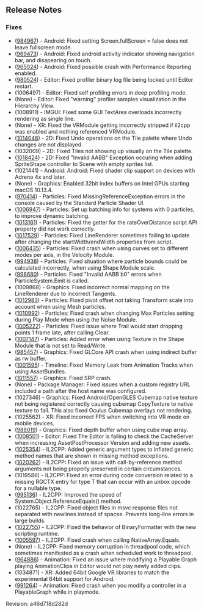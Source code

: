 ## Release Notes

### Fixes

-   ([984967](https://issuetracker.unity3d.com/product/unity/issues/guid/984967/)) - Android: Fixed setting Screen.fullScreen = false does not leave fullscreen mode.
-   ([969473](https://issuetracker.unity3d.com/product/unity/issues/guid/969473/)) - Android: Fixed android activity indicator showing navigation bar, and disapearing on touch.
-   ([965024](https://issuetracker.unity3d.com/product/unity/issues/guid/965024/)) - Android: Fixed possible crash with Performance Reporting enabled.
-   ([980524](https://issuetracker.unity3d.com/product/unity/issues/guid/980524/)) - Editor: Fixed profiler binary log file being locked until Editor restart.
-   \(1006497\) - Editor: Fixed self profiling errors in deep profiling mode.
-   (None) - Editor: Fixed \"warning\" profiler samples visualization in the Hierarchy View.
-   \(1008911\) - IMGUI: Fixed some GUI TextArea overloads incorrectly rendering as single line.
-   (None) - XR: Fixed the VRModule getting incorrectly stripped if il2cpp was enabled and nothing referenced VRModule.
-   ([1014048](https://issuetracker.unity3d.com/product/unity/issues/guid/1014048/)) - 2D: Fixed Undo operations on the Tile palette where Undo changes are not displayed.
-   \(1032009\) - 2D: Fixed Tiles not showing up visually on the Tile palette.
-   ([1018424](https://issuetracker.unity3d.com/product/unity/issues/guid/1018424/)) - 2D: Fixed \"Invalid AABB\" Exception occuring when adding SpriteShape controller to Scene with empty sprites list.
-   \(1021441\) - Android: Android: Fixed shader clip support on devices with Adreno 4x and later.
-   (None) - Graphics: Enabled 32bit index buffers on Intel GPUs starting macOS 10.13.4.
-   ([970414](https://issuetracker.unity3d.com/product/unity/issues/guid/970414/)) - Particles: Fixed MissingReferenceException errors in the console caused by the Standard Particle Shader UI.
-   ([1006947](https://issuetracker.unity3d.com/product/unity/issues/guid/1006947/)) - Particles: Set up batching info for systems with 0 particles, to improve dynamic batching.
-   ([1013161](https://issuetracker.unity3d.com/product/unity/issues/guid/1013161/)) - Particles: Fixed the getter for the rateOverDistance script API property did not work correctly.
-   ([1017529](https://issuetracker.unity3d.com/product/unity/issues/guid/1017529/)) - Particles: Fixed LineRenderer sometimes failing to update after changing the startWidth/endWidth properties from script.
-   ([1006435](https://issuetracker.unity3d.com/product/unity/issues/guid/1006435/)) - Particles: Fixed crash when using curves set to different modes per axis, in the Velocity Module.
-   ([994938](https://issuetracker.unity3d.com/product/unity/issues/guid/994938/)) - Particles: Fixed situation where particle bounds could be calculated incorrectly, when using Shape Module scale.
-   ([998680](https://issuetracker.unity3d.com/product/unity/issues/guid/998680/)) - Particles: Fixed \"Invalid AABB b0\" errors when ParticleSystem.Emit is called.
-   \(1009868\) - Graphics: Fixed incorrect normal mapping on the LineRenderer due to incorrect Tangents.
-   ([1012983](https://issuetracker.unity3d.com/product/unity/issues/guid/1012983/)) - Particles: Fixed pivot offset not taking Transform scale into account when using Mesh particles.
-   ([1010992](https://issuetracker.unity3d.com/product/unity/issues/guid/1010992/)) - Particles: Fixed crash when changing Max Particles setting during Play Mode when using the Noise Module.
-   ([1005222](https://issuetracker.unity3d.com/product/unity/issues/guid/1005222/)) - Particles: Fixed issue where Trail would start dropping points 1 frame late, after calling Clear.
-   ([1007147](https://issuetracker.unity3d.com/product/unity/issues/guid/1007147/)) - Particles: Added error when using Texture in the Shape Module that is not set to Read/Write.
-   ([985457](https://issuetracker.unity3d.com/product/unity/issues/guid/985457/)) - Graphics: Fixed GLCore API crash when using indirect buffer as rw buffer.
-   ([1001595](https://issuetracker.unity3d.com/product/unity/issues/guid/1001595/)) - Timeline: Fixed Memory Leak from Animation Tracks when using AssetBundles.
-   ([1011557](https://issuetracker.unity3d.com/product/unity/issues/guid/1011557/)) - Graphics: Fixed SRP crash.
-   (None) - Package Manager: Fixed issues when a custom registry URL included a path after the host name was configured.
-   \(1027346\) - Graphics: Fixed Android/OpenGLES Cubemap native texture not being registered correctly causing cubemap CopyTexture to native texture to fail. This also fixed Oculus Cubemap overlays not rendering.
-   \(1025562\) - XR: Fixed incorrect FPS when switching into VR mode on mobile devices.
-   ([988019](https://issuetracker.unity3d.com/product/unity/issues/guid/988019/)) - Graphics: Fixed depth buffer when using cube map array.
-   ([1008501](https://issuetracker.unity3d.com/product/unity/issues/guid/1008501/)) - Editor: Fixed The Editor is failing to check the CacheServer when increasing AssetPostProcessor Version and adding new assets.
-   ([1025354](https://issuetracker.unity3d.com/product/unity/issues/guid/1025354/)) - IL2CPP: Added generic argument types to inflated generic method names that are shown in missing method exceptions.
-   ([1020262](https://issuetracker.unity3d.com/product/unity/issues/guid/1020262/)) - IL2CPP: Fixed an issue with call-by-reference method arguments not being properly preserved in certain circumstances.
-   \(1019586\) - IL2CPP: Fixed an error during code conversion related to a missing RGCTX entry for type T that can occur with an unbox opcode for a nullable type.
-   ([995136](https://issuetracker.unity3d.com/product/unity/issues/guid/995136/)) - IL2CPP: Improved the speed of System.Object.ReferenceEquals() method.
-   \(1022765\) - IL2CPP: Fixed object files in msvc response files not separated with newlines instead of spaces. Prevents long-line errors in large builds.
-   ([1022755](https://issuetracker.unity3d.com/product/unity/issues/guid/1022755/)) - IL2CPP: Fixed the behavior of BinaryFormatter with the new scripting runtime.
-   ([1005597](https://issuetracker.unity3d.com/product/unity/issues/guid/1005597/)) - IL2CPP: Fixed crash when calling NativeArray.Equals.
-   (None) - IL2CPP: Fixed memory corruption in threadpool code, which sometimes manifested as a crash when scheduled work to threadpool.
-   ([964886](https://issuetracker.unity3d.com/product/unity/issues/guid/964886/)) - Animation: Fixed an issue where modifying a Playable Graph playing AnimationClips in Editor would not play newly added clips.
-   \(1034871\) - XR: Added 64bit Google VR libraries to match the experimental 64bit support for Android.
-   ([991264](https://issuetracker.unity3d.com/product/unity/issues/guid/991264/)) - Animation: Fixed crash when you modify a controller in a PlayableGraph while in playmode.

Revision: a46d718d282d
